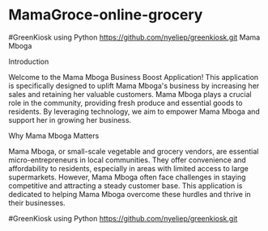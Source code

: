 # MamaGroce-online-grocery

#GreenKiosk using Python https://github.com/nyeliep/greenkiosk.git
Mama Mboga


Introduction

Welcome to the Mama Mboga Business Boost Application! This application is specifically designed to uplift Mama Mboga's business by increasing her sales and retaining her valuable customers. Mama Mboga plays a crucial role in the community, providing fresh produce and essential goods to residents. By leveraging technology, we aim to empower Mama Mboga and support her in growing her business.

Why Mama Mboga Matters

Mama Mboga, or small-scale vegetable and grocery vendors, are essential micro-entrepreneurs in local communities. They offer convenience and affordability to residents, especially in areas with limited access to large supermarkets. However, Mama Mboga often face challenges in staying competitive and attracting a steady customer base. This application is dedicated to helping Mama Mboga overcome these hurdles and thrive in their businesses.

#GreenKiosk using Python
https://github.com/nyeliep/greenkiosk.git
